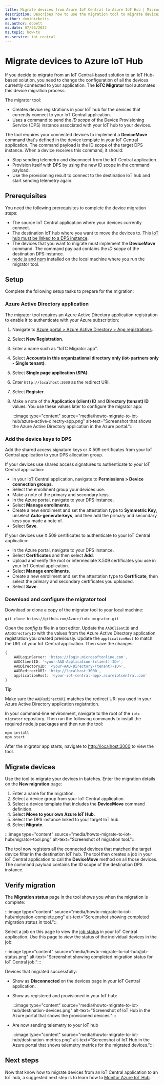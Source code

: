 ```yaml
---
title: Migrate devices from Azure IoT Central to Azure IoT Hub | Microsoft Docs
description: Describes how to use the migration tool to migrate devices that currently connect to an Azure IoT Central application to an Azure IoT hub.
author: dominicbetts
ms.author: dobett
ms.date: 07/26/2022
ms.topic: how-to
ms.service: iot-central
---
```

# Migrate devices to Azure IoT Hub

If you decide to migrate from an IoT Central-based solution to an IoT Hub-based solution, you need to change the configuration of all the devices currently connected to your application. The **IoTC Migrator** tool automates this device migration process.

The migrator tool:

- Creates device registrations in your IoT hub for the devices that currently connect to your IoT Central application.
- Uses a command to send the *ID scope* of the Device Provisioning Service (DPS) instance associated with your IoT hub to your devices.

The tool requires your connected devices to implement a **DeviceMove** command that's defined in the device template in your IoT Central application. The command payload is the ID scope of the target DPS instance. When a device receives this command, it should:

- Stop sending telemetry and disconnect from the IoT Central application.
- Provision itself with DPS by using the new ID scope in the command payload.
- Use the provisioning result to connect to the destination IoT hub and start sending telemetry again.

## Prerequisites

You need the following prerequisites to complete the device migration steps:

- The source IoT Central application where your devices currently connect.
- The destination IoT hub where you want to move the devices to. This [IoT hub must be linked to a DPS instance](../../iot-dps/concepts-service.md#linked-iot-hubs).
- The devices that you want to migrate must implement the **DeviceMove** command. The command payload contains the *ID scope* of the destination DPS instance.
- [node.js and npm](https://nodejs.org/download/) installed on the local machine where you run the migrator tool.

## Setup

Complete the following setup tasks to prepare for the migration:

### Azure Active Directory application

The migrator tool requires an Azure Active Directory application registration to enable it to authenticate with your Azure subscription:

1. Navigate to [Azure portal > Azure Active Directory > App registrations](https://portal.azure.com/#blade/Microsoft_AAD_IAM/ActiveDirectoryMenuBlade/RegisteredApps).

1. Select **New Registration**.

1. Enter a name such as "IoTC Migrator app".

1. Select **Accounts in this organizational directory only (iot-partners only - Single tenant)**.

1. Select **Single page application (SPA)**.

1. Enter `http://localhost:3000` as the redirect URI.

1. Select **Register**.

1. Make a note of the **Application (client) ID** and **Directory (tenant) ID** values. You use these values later to configure the migrator app:

    :::image type="content" source="media/howto-migrate-to-iot-hub/azure-active-directry-app.png" alt-text="Screenshot that shows the Azure Active Directory application in the Azure portal.":::

### Add the device keys to DPS

Add the shared access signature keys or X.509 certificates from your IoT Central application to your DPS allocation group.

If your devices use shared access signatures to authenticate to your IoT Central application:

- In your IoT Central application, navigate to **Permissions > Device connection groups**.
- Select the enrollment group your devices use.
- Make a note of the primary and secondary keys.
- In the Azure portal, navigate to your DPS instance.
- Select **Manage enrollments**.
- Create a new enrollment and set the attestation type to **Symmetric Key**, unselect **Auto-generate keys**, and then add the primary and secondary keys you made a note of.
- Select **Save**.

If your devices use X.509 certificates to authenticate to your IoT Central application:

- In the Azure portal, navigate to your DPS instance.
- Select **Certificates** and then select **Add**.
- Upload and verify the root or intermediate X.509 certificates you use in your IoT Central application.
- Select **Manage enrollments**.
- Create a new enrollment and set the attestation type to **Certificate**, then select the primary and secondary certificates you uploaded.
- Select **Save**.

### Download and configure the migrator tool

Download or clone a copy of the migrator tool to your local machine:

```cmd/bash
git clone https://github.com/Azure/iotc-migrator.git
```

Open the *config.ts* file in a text editor. Update the `AADClientID` and `AADDIrectoryID` with the values from the Azure Active Directory application registration you created previously. Update the `applicationHost` to match the URL of your IoT Central application. Then save the changes:

```typescript
{
    AADLoginServer: 'https://login.microsoftonline.com',
    AADClientID: '<your-AAD-Application-(client)-ID>',
    AADDirectoryID: '<your-AAD-Directory-(tenant)-ID>',
    AADRedirectURI: 'http://localhost:3000',
    applicationHost: '<your-iot-central-app>.azureiotcentral.com'
}
```

> [!TIP]
> Make sure the `AADRedirectURI` matches the redirect URI you used in your Azure Active Directory application registration.

In your command-line environment, navigate to the root of the `iotc-migrator` repository. Then run the following commands to install the required node.js packages and then run the tool:

```cmd/bash
npm install
npm start
```

After the migrator app starts, navigate to [http://localhost:3000](http://localhost:3000) to view the tool.

## Migrate devices

Use the tool to migrate your devices in batches. Enter the migration details on the **New migration** page:

1. Enter a name for the migration.
1. Select a device group from your IoT Central application.
1. Select a device template that includes the **DeviceMove** command definition.
1. Select **Move to your own Azure IoT Hub**.
1. Select the DPS instance linked to your target IoT hub.
1. Select **Migrate**.

:::image type="content" source="media/howto-migrate-to-iot-hub/migrator-tool.png" alt-text="Screenshot of migration tool.":::

The tool now registers all the connected devices that matched the target device filter in the destination IoT hub. The tool then creates a job in your IoT Central application to call the **DeviceMove** method on all those devices. The command payload contains the ID scope of the destination DPS instance.

## Verify migration

The **Migration status** page in the tool shows you when the migration is complete:

:::image type="content" source="media/howto-migrate-to-iot-hub/migration-complete.png" alt-text="Screenshot showing completed migration status in tool.":::

Select a job on this page to view the [job status](howto-manage-devices-in-bulk.md#view-job-status) in your IoT Central application. Use this page to view the status of the individual devices in the job:

:::image type="content" source="media/howto-migrate-to-iot-hub/job-status.png" alt-text="Screenshot showing completed migration status for IoT Central job.":::

Devices that migrated successfully:

- Show as **Disconnected** on the devices page in your IoT Central application.
- Show as registered and provisioned in your IoT hub:

    :::image type="content" source="media/howto-migrate-to-iot-hub/destination-devices.png" alt-text="Screenshot of IoT Hub in the Azure portal that shows the provisioned devices.":::

- Are now sending telemetry to your IoT hub

    :::image type="content" source="media/howto-migrate-to-iot-hub/destination-metrics.png" alt-text="Screenshot of IoT Hub in the Azure portal that shows telemetry metrics for the migrated devices.":::

## Next steps

Now that know how to migrate devices from an IoT Central application to an IoT hub, a suggested next step is to learn how to [Monitor Azure IoT Hub](../../iot-hub/monitor-iot-hub.md).
